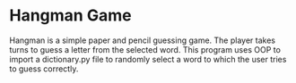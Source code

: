 
# Hangman Game

Hangman is a simple paper and pencil guessing game. The player takes turns to guess a letter from the selected word. This program uses OOP to import a dictionary.py file to randomly select a word to which the user tries to guess correctly.




